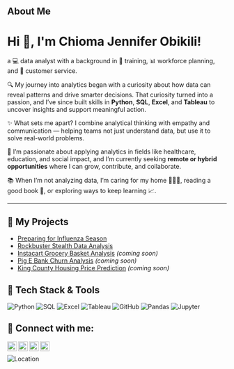 ## About Me <h1>Hi 👋, I'm Chioma Jennifer Obikili! 

a 💻 data analyst with a background in 🧠 training, 📊 workforce planning, and 🤝 customer service.

🔍 My journey into analytics began with a curiosity about how data can reveal patterns and drive smarter decisions. That curiosity turned into a passion, and I’ve since built skills in **Python**, **SQL**, **Excel**, and **Tableau** to uncover insights and support meaningful action.

✨ What sets me apart? I combine analytical thinking with empathy and communication — helping teams not just understand data, but use it to solve real-world problems.

🚀 I’m passionate about applying analytics in fields like healthcare, education, and social impact, and I’m currently seeking **remote or hybrid opportunities** where I can grow, contribute, and collaborate.

📚 When I’m not analyzing data, I’m caring for my home 👨‍👩‍👧, reading a good book 📖, or exploring ways to keep learning 📈.

---
## 📂 My Projects

- [Preparing for Influenza Season](https://github.com/ChiomaObikili/Preparing-for-Influenza-Season/tree/main)
- [Rockbuster Stealth Data Analysis](https://github.com/ChiomaObikili/Rockbuster-Stealth-Project/tree/main)
- [Instacart Grocery Basket Analysis](https://github.com/ChiomaObikili/instacart-analysis) *(coming soon)*
- [Pig E Bank Churn Analysis](https://github.com/ChiomaObikili/churn-analysis) *(coming soon)*
- [King County Housing Price Prediction](https://github.com/ChiomaObikili/housing-price-prediction) *(coming soon)*


## 💼 Tech Stack & Tools

![Python](https://img.shields.io/badge/Python-3776AB?style=for-the-badge&logo=python&logoColor=white)
![SQL](https://img.shields.io/badge/SQL-4479A1?style=for-the-badge&logo=postgresql&logoColor=white)
![Excel](https://img.shields.io/badge/Excel-217346?style=for-the-badge&logo=microsoft-excel&logoColor=white)
![Tableau](https://img.shields.io/badge/Tableau-E97627?style=for-the-badge&logo=tableau&logoColor=white)
![GitHub](https://img.shields.io/badge/GitHub-181717?style=for-the-badge&logo=github&logoColor=white)
![Pandas](https://img.shields.io/badge/Pandas-150458?style=for-the-badge&logo=pandas&logoColor=white)
![Jupyter](https://img.shields.io/badge/Jupyter-F37626?style=for-the-badge&logo=jupyter&logoColor=white)




<h2> 🤳 Connect with me:</h2>

[<img align="left" alt="Chioma Obikili | LinkedIn" width="22px" src="https://cdn.jsdelivr.net/npm/simple-icons@v3/icons/linkedin.svg" />][linkedin]
[<img align="left" alt="Chioma Obikili | GitHub" width="22px" src="https://cdn.jsdelivr.net/npm/simple-icons@v3/icons/github.svg" />][github]
[<img align="left" alt="Chioma Obikili | Email" width="22px" src="https://cdn.jsdelivr.net/npm/simple-icons@v3/icons/gmail.svg" />][email]
[<img align="left" alt="Chioma Obikili | Tableau" width="22px" src="https://cdn.jsdelivr.net/npm/simple-icons@v3/icons/tableau.svg" />][tableau]

<br />

[linkedin]: https://www.linkedin.com/in/chioma-obikili/  
[github]: https://github.com/ChiomaObikili  
[email]: mailto:obikilichioma9@gmail.com  
[tableau]: https://public.tableau.com/app/profile/chioma.jennifer.obikili/vizzes


![Location](https://img.shields.io/badge/Location-Aachen,%20Germany-blue?style=flat-square&logo=googlemaps)

<!--
